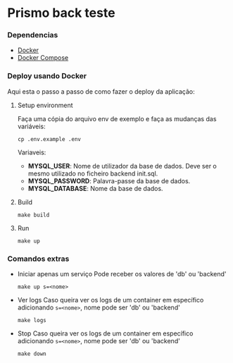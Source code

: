 # Prismo back teste

### Dependencias

- [Docker](https://docs.docker.com/desktop/install/linux-install/)
- [Docker Compose](https://docs.docker.com/compose/install/linux/)

### Deploy usando Docker

Aqui esta o passo a passo de como fazer o deploy da aplicação:

1.  Setup environment

    Faça uma cópia do arquivo env de exemplo e faça as mudanças das variáveis:

    ```
    cp .env.example .env
    ```

    Variaveis:
    
    - **MYSQL_USER**: Nome de utilizador da base de dados. Deve ser o mesmo utilizado no ficheiro backend init.sql.
    - **MYSQL_PASSWORD**: Palavra-passe da base de dados.
    - **MYSQL_DATABASE**: Nome da base de dados.

2.  Build

    ```
    make build
    ```

3.  Run

    ```
    make up
    ```
    
### Comandos extras

- Iniciar apenas um serviço
    Pode receber os valores de 'db' ou 'backend'

  ```
  make up s=<nome>
  ```

- Ver logs
    Caso queira ver os logs de um container em específico adicionando `s=<nome>`, nome pode ser 'db' ou 'backend'

  ```
  make logs
  ```

- Stop
    Caso queira ver os logs de um container em específico adicionando `s=<nome>`, nome pode ser 'db' ou 'backend'

  ```
  make down
  ```
